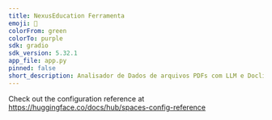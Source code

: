 ```yaml
---
title: NexusEducation Ferramenta
emoji: 🚀
colorFrom: green
colorTo: purple
sdk: gradio
sdk_version: 5.32.1
app_file: app.py
pinned: false
short_description: Analisador de Dados de arquivos PDFs com LLM e Docling
---
```


Check out the configuration reference at https://huggingface.co/docs/hub/spaces-config-reference
